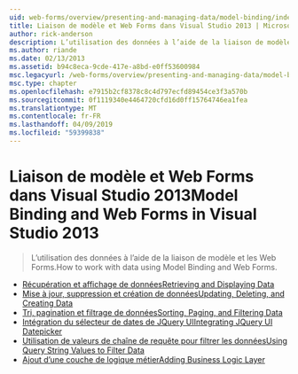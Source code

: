 ```yaml
---
uid: web-forms/overview/presenting-and-managing-data/model-binding/index
title: Liaison de modèle et Web Forms dans Visual Studio 2013 | Microsoft Docs
author: rick-anderson
description: L’utilisation des données à l’aide de la liaison de modèle et les Web Forms.
ms.author: riande
ms.date: 02/13/2013
ms.assetid: b94c8eca-9cde-417e-a8bd-e0ff53600984
msc.legacyurl: /web-forms/overview/presenting-and-managing-data/model-binding
msc.type: chapter
ms.openlocfilehash: e7915b2cf8378c8c4d797ecfd89454ce3f3a570b
ms.sourcegitcommit: 0f1119340e4464720cfd16d0ff15764746ea1fea
ms.translationtype: MT
ms.contentlocale: fr-FR
ms.lasthandoff: 04/09/2019
ms.locfileid: "59399838"
---
```

# <a name="model-binding-and-web-forms-in-visual-studio-2013"></a><span data-ttu-id="a8bfa-103">Liaison de modèle et Web Forms dans Visual Studio 2013</span><span class="sxs-lookup"><span data-stu-id="a8bfa-103">Model Binding and Web Forms in Visual Studio 2013</span></span>

> <span data-ttu-id="a8bfa-104">L’utilisation des données à l’aide de la liaison de modèle et les Web Forms.</span><span class="sxs-lookup"><span data-stu-id="a8bfa-104">How to work with data using Model Binding and Web Forms.</span></span>


- [<span data-ttu-id="a8bfa-105">Récupération et affichage de données</span><span class="sxs-lookup"><span data-stu-id="a8bfa-105">Retrieving and Displaying Data</span></span>](retrieving-data.md)
- [<span data-ttu-id="a8bfa-106">Mise à jour, suppression et création de données</span><span class="sxs-lookup"><span data-stu-id="a8bfa-106">Updating, Deleting, and Creating Data</span></span>](updating-deleting-and-creating-data.md)
- [<span data-ttu-id="a8bfa-107">Tri, pagination et filtrage de données</span><span class="sxs-lookup"><span data-stu-id="a8bfa-107">Sorting, Paging, and Filtering Data</span></span>](sorting-paging-and-filtering-data.md)
- [<span data-ttu-id="a8bfa-108">Intégration du sélecteur de dates de JQuery UI</span><span class="sxs-lookup"><span data-stu-id="a8bfa-108">Integrating JQuery UI Datepicker</span></span>](integrating-jquery-ui.md)
- [<span data-ttu-id="a8bfa-109">Utilisation de valeurs de chaîne de requête pour filtrer les données</span><span class="sxs-lookup"><span data-stu-id="a8bfa-109">Using Query String Values to Filter Data</span></span>](using-query-string-values-to-retrieve-data.md)
- [<span data-ttu-id="a8bfa-110">Ajout d’une couche de logique métier</span><span class="sxs-lookup"><span data-stu-id="a8bfa-110">Adding Business Logic Layer</span></span>](adding-business-logic-layer.md)
